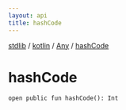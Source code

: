 ```yaml
---
layout: api
title: hashCode
---
```

[stdlib](../../index.md) / [kotlin](../index.md) / [Any](index.md) / [hashCode](hashCode.md)

# hashCode

```
open public fun hashCode(): Int
```
